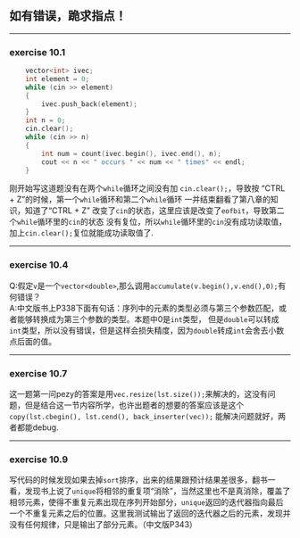 ## 如有错误，跪求指点！
---

### exercise 10.1

```cpp
	vector<int> ivec;
	int element = 0;
	while (cin >> element)
	{
		ivec.push_back(element);
	}
	int n = 0;
	cin.clear();
	while (cin >> n)
	{
		int num = count(ivec.begin(), ivec.end(), n);
		cout << n << " occurs " << num << " times" << endl;
	}
```

刚开始写这道题没有在两个`while`循环之间没有加	`cin.clear();`，导致按 “CTRL + Z”的时候，第一个`while`循环和第二个`while`循环
一并结束翻看了第八章的知识，知道了“CTRL + Z” 改变了`cin`的状态，这里应该是改变了`eofbit`，导致第二个`while`循环里的`cin`的状态
没有复位，所以`while`循环里的`cin`没有成功读取值，加上`cin.clear();`复位就能成功读取值了.

---
### exercise 10.4
Q:假定`v`是一个`vector<double>`,那么调用`accumulate(v.begin(),v.end(),0);`有何错误？    
A:中文版书上P338下面有句话：序列中的元素的类型必须与第三个参数匹配，或者能够转换成为第三个参数的类型。本题中0是`int`类型，
但是`double`可以转成`int`类型，所以没有错误，但是这样会损失精度，因为`double`转成`int`会舍去小数点后面的值。

---
### exercise 10.7
这一题第一问pezy的答案是用`vec.resize(lst.size());`来解决的，这没有问题，但是结合这一节内容所学，也许出题者的想要的答案应该是这个`copy(lst.cbegin(), lst.cend(), back_inserter(vec));` 能解决问题就好，两者都能debug.

---
### exercise 10.9
写代码的时候发现如果去掉`sort`排序，出来的结果跟预计结果差很多，翻书一看，发现书上说了`unique`将相邻的重复项“消除”，当然这里也不是真消除，覆盖了相邻元素，使得不重复元素出现在序列开始部分，`unique`返回的迭代器指向最后一个不重复元素之后的位置。这里我测试输出了返回的迭代器之后的元素，发现并没有任何规律，只是输出了部分元素。（中文版P343）


